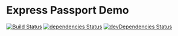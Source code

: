 # Express Passport Demo

[![Build Status](https://travis-ci.org/marcobiedermann/express-passport.svg?branch=master)](https://travis-ci.org/marcobiedermann/express-passport)
[![dependencies Status](https://img.shields.io/david/marcobiedermann/express-passport.svg)](https://david-dm.org/marcobiedermann/express-passport)
[![devDependencies Status](https://img.shields.io/david/dev/marcobiedermann/express-passport.svg)](https://david-dm.org/marcobiedermann/express-passport?type=dev)
